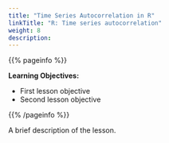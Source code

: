 ```yaml
---
title: "Time Series Autocorrelation in R"
linkTitle: "R: Time series autocorrelation"
weight: 8
description:
---
```


{{% pageinfo %}}

**Learning Objectives:**
* First lesson objective
* Second lesson objective

{{% /pageinfo %}}

A brief description of the lesson.
